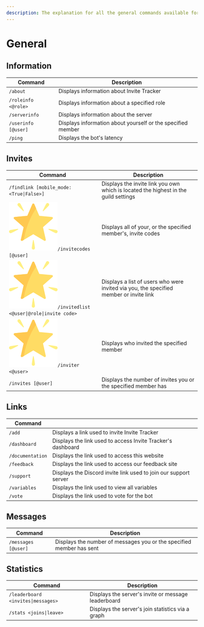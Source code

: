 ```yaml
---
description: The explanation for all the general commands available for Invite Tracker.
---
```


# General

## Information

| Command             | Description                                                 |
| ------------------- | ----------------------------------------------------------- |
| `/about`            | Displays information about Invite Tracker                   |
| `/roleinfo <@role>` | Displays information about a specified role                 |
| `/serverinfo`       | Displays information about the server                       |
| `/userinfo [@user]` | Displays information about yourself or the specified member |
| `/ping`             | Displays the bot's latency                                  |

## Invites

| Command                                                                                                      | Description                                                                            |
| ------------------------------------------------------------------------------------------------------------ | -------------------------------------------------------------------------------------- |
| `/findlink [mobile_mode: <True\|False>]`                                                                     | Displays the invite link you own which is located the highest in the guild settings    |
| <img src="../.gitbook/assets/premium.png" alt="" data-size="line">`/invitecodes` `[@user]`                   | Displays all of your, or the specified member's, invite codes                          |
| <img src="../.gitbook/assets/premium.png" alt="" data-size="line">`/invitedlist <@user\|@role\|invite code>` | Displays a list of users who were invited via you, the specified member or invite link |
| <img src="../.gitbook/assets/premium.png" alt="" data-size="line">`/inviter <@user>`                         | Displays who invited the specified member                                              |
| `/invites [@user]`                                                                                           | Displays the number of invites you or the specified member has                         |

## Links

| Command          |                                                                  |
| ---------------- | ---------------------------------------------------------------- |
| `/add`           | Displays a link used to invite Invite Tracker                    |
| `/dashboard`     | Displays the link used to access Invite Tracker's dashboard      |
| `/documentation` | Displays the link used to access this website                    |
| `/feedback`      | Displays the link used to access our feedback site               |
| `/support`       | Displays the Discord invite link used to join our support server |
| `/variables`     | Displays the link used to view all variables                     |
| `/vote`          | Displays the link used to vote for the bot                       |

## Messages

| Command             | Description                                                          |
| ------------------- | -------------------------------------------------------------------- |
| `/messages [@user]` | Displays the number of messages you or the specified member has sent |

## Statistics

| Command                            | Description                                         |
| ---------------------------------- | --------------------------------------------------- |
| `/leaderboard <invites\|messages>` | Displays the server's invite or message leaderboard |
| `/stats <joins\|leave>`            | Displays the server's join statistics via a graph   |
